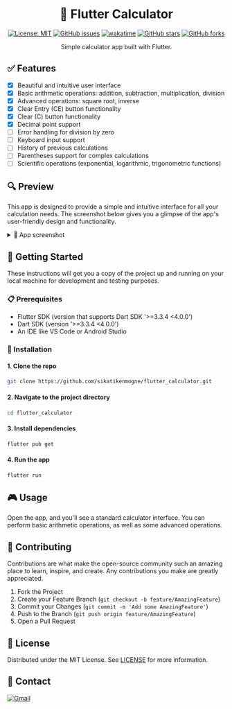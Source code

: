 <h1 align="center">  🧮  Flutter Calculator </h1>

<div align="center">

[![License: MIT](https://img.shields.io/badge/License-MIT-yellow.svg)](https://opensource.org/licenses/MIT)
[![GitHub issues](https://img.shields.io/github/issues/sikatikenmogne/flutter_calculator)](https://github.com/sikatikenmogne/flutter_calculator/issues)
[![wakatime](https://wakatime.com/badge/user/018cee13-789a-4312-ba87-bff7005ff31b/project/372f01fd-4d0b-483b-b027-de232d6b4adb.svg)](https://wakatime.com/badge/user/018cee13-789a-4312-ba87-bff7005ff31b/project/372f01fd-4d0b-483b-b027-de232d6b4adb)
[![GitHub stars](https://img.shields.io/github/stars/sikatikenmogne/flutter_calculator)](https://github.com/sikatikenmogne/flutter_calculator/stargazers)
[![GitHub forks](https://img.shields.io/github/forks/sikatikenmogne/flutter_calculator)](https://github.com/sikatikenmogne/flutter_calculator/network)

Simple calculator app built with Flutter.

</div>

## ✅ Features

- [x] Beautiful and intuitive user interface
- [x] Basic arithmetic operations: addition, subtraction, multiplication, division
- [x] Advanced operations: square root, inverse
- [x] Clear Entry (CE) button functionality
- [x] Clear (C) button functionality
- [x] Decimal point support
- [ ] Error handling for division by zero
- [ ] Keyboard input support
- [ ] History of previous calculations
- [ ] Parentheses support for complex calculations
- [ ] Scientific operations (exponential, logarithmic, trigonometric functions)
  
## :mag: Preview

This app is designed to provide a simple and intuitive interface for all your calculation needs. The screenshot below gives you a glimpse of the app's user-friendly design and functionality.

<details>
<summary>📸 App screenshot</summary>
<div align="center">

<img src="screenshot.jpg" height="600px">

</div>
</details>

## :rocket: Getting Started

These instructions will get you a copy of the project up and running on your local machine for development and testing purposes.

### :clipboard: Prerequisites

- Flutter SDK (version that supports Dart SDK '>=3.3.4 <4.0.0')
- Dart SDK (version '>=3.3.4 <4.0.0')
- An IDE like VS Code or Android Studio

### :wrench: Installation

#### 1. Clone the repo

```sh
git clone https://github.com/sikatikenmogne/flutter_calculator.git
```

#### 2. Navigate to the project directory

```sh
cd flutter_calculator
```

#### 3. Install dependencies

```sh
flutter pub get
```

#### 4. Run the app

```sh
flutter run
```

## :video_game: Usage

Open the app, and you'll see a standard calculator interface. You can perform basic arithmetic operations, as well as some advanced operations.

## :handshake: Contributing

Contributions are what make the open-source community such an amazing place to learn, inspire, and create. Any contributions you make are greatly appreciated.

   1. Fork the Project
   2. Create your Feature Branch (`git checkout -b feature/AmazingFeature`)
   3. Commit your Changes (`git commit -m 'Add some AmazingFeature'`)
   4. Push to the Branch (`git push origin feature/AmazingFeature`)
   5. Open a Pull Request

## :page_with_curl: License

Distributed under the MIT License. See [LICENSE](LICENSE) for more information.

## :email: Contact

[![Gmail](https://img.shields.io/badge/Gmail-D14836?style=for-the-badge&logo=gmail&logoColor=white)](mailto:sikatikenmogne@gmail.com)
